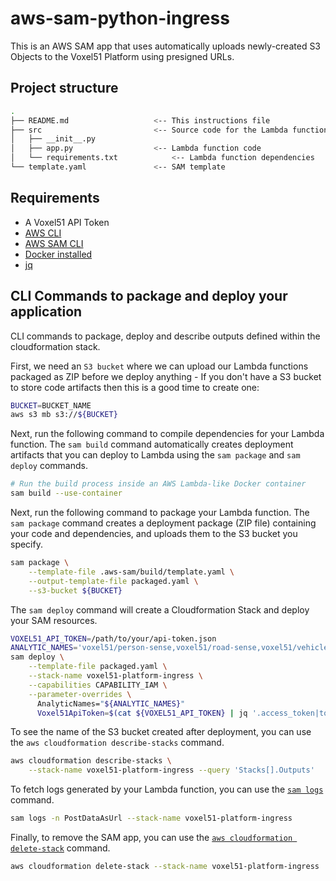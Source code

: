 # aws-sam-python-ingress
This is an AWS SAM app that uses automatically uploads newly-created S3 Objects
to the Voxel51 Platform using presigned URLs.

## Project structure
```bash
.
├── README.md                   <-- This instructions file
├── src                         <-- Source code for the Lambda function
│   ├── __init__.py
│   ├── app.py                  <-- Lambda function code
│   └── requirements.txt            <-- Lambda function dependencies
└── template.yaml               <-- SAM template
```


## Requirements
* A Voxel51 API Token
* [AWS CLI](https://aws.amazon.com/cli/)
* [AWS SAM CLI](https://docs.aws.amazon.com/serverless-application-model/latest/developerguide/serverless-sam-cli-install.html)
* [Docker installed](https://www.docker.com/community-edition)
* [jq](https://stedolan.github.io/jq/)


## CLI Commands to package and deploy your application
CLI commands to package, deploy and describe outputs defined within the cloudformation stack.

First, we need an `S3 bucket` where we can upload our Lambda functions packaged as ZIP before we deploy anything - If you don't have a S3 bucket to store code artifacts then this is a good time to create one:

```bash
BUCKET=BUCKET_NAME
aws s3 mb s3://${BUCKET}
```

Next, run the following command to compile dependencies for your Lambda function. The `sam build` command automatically creates deployment artifacts that you can deploy to Lambda using the `sam package` and `sam deploy` commands.

```bash
# Run the build process inside an AWS Lambda-like Docker container
sam build --use-container
```

Next, run the following command to package your Lambda function. The `sam package` command creates a deployment package (ZIP file) containing your code and dependencies, and uploads them to the S3 bucket you specify. 

```bash
sam package \
    --template-file .aws-sam/build/template.yaml \
    --output-template-file packaged.yaml \
    --s3-bucket ${BUCKET}
```

The `sam deploy` command will create a Cloudformation Stack and deploy your SAM resources.
```bash
VOXEL51_API_TOKEN=/path/to/your/api-token.json
ANALYTIC_NAMES='voxel51/person-sense,voxel51/road-sense,voxel51/vehicle-sense' # optional
sam deploy \
    --template-file packaged.yaml \
    --stack-name voxel51-platform-ingress \
    --capabilities CAPABILITY_IAM \
    --parameter-overrides \
      AnalyticNames="${ANALYTIC_NAMES}"
      Voxel51ApiToken=$(cat ${VOXEL51_API_TOKEN} | jq '.access_token|tostring')
```

To see the name of the S3 bucket created after deployment, you can use the `aws cloudformation describe-stacks` command.
```bash
aws cloudformation describe-stacks \
    --stack-name voxel51-platform-ingress --query 'Stacks[].Outputs'
```

To fetch logs generated by your Lambda function, you can use the [`sam logs`](https://docs.aws.amazon.com/serverless-application-model/latest/developerguide/sam-cli-command-reference-sam-logs.html) command.
```bash
sam logs -n PostDataAsUrl --stack-name voxel51-platform-ingress
```

Finally, to remove the SAM app, you can use the [`aws cloudformation delete-stack`](https://docs.aws.amazon.com/cli/latest/reference/cloudformation/delete-stack.html) command.
```bash
aws cloudformation delete-stack --stack-name voxel51-platform-ingress
```
